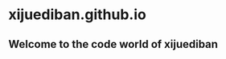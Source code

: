 # xijuediban.github.io
<!DOCTYPE html>
<html>
 <head>
  <meta charset="UTF-8">
  <title>xijuediban</title>
 </head>
 <body>
  <h2>Welcome to the code world of xijuediban</h2>
 </body>
</html>
